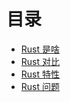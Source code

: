 # 目录

* [Rust 是啥](ch1/what.md)
* [Rust 对比](ch1/vs.md)
* [Rust 特性](ch1/feature.md)
* [Rust 问题](ch1/problem.md)
